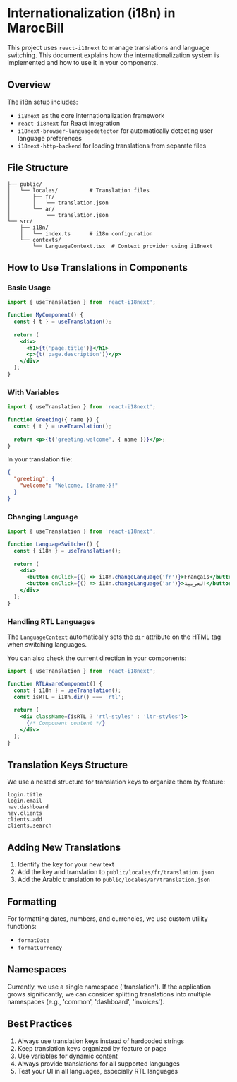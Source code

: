 # Internationalization (i18n) in MarocBill

This project uses `react-i18next` to manage translations and language switching. This document explains how the internationalization system is implemented and how to use it in your components.

## Overview

The i18n setup includes:

- `i18next` as the core internationalization framework
- `react-i18next` for React integration
- `i18next-browser-languagedetector` for automatically detecting user language preferences
- `i18next-http-backend` for loading translations from separate files

## File Structure

```
├── public/
│   └── locales/          # Translation files
│       ├── fr/
│       │   └── translation.json
│       └── ar/
│           └── translation.json
└── src/
    ├── i18n/
    │   └── index.ts      # i18n configuration
    └── contexts/
        └── LanguageContext.tsx  # Context provider using i18next
```

## How to Use Translations in Components

### Basic Usage

```jsx
import { useTranslation } from 'react-i18next';

function MyComponent() {
  const { t } = useTranslation();
  
  return (
    <div>
      <h1>{t('page.title')}</h1>
      <p>{t('page.description')}</p>
    </div>
  );
}
```

### With Variables

```jsx
import { useTranslation } from 'react-i18next';

function Greeting({ name }) {
  const { t } = useTranslation();
  
  return <p>{t('greeting.welcome', { name })}</p>;
}
```

In your translation file:
```json
{
  "greeting": {
    "welcome": "Welcome, {{name}}!"
  }
}
```

### Changing Language

```jsx
import { useTranslation } from 'react-i18next';

function LanguageSwitcher() {
  const { i18n } = useTranslation();
  
  return (
    <div>
      <button onClick={() => i18n.changeLanguage('fr')}>Français</button>
      <button onClick={() => i18n.changeLanguage('ar')}>العربية</button>
    </div>
  );
}
```

### Handling RTL Languages

The `LanguageContext` automatically sets the `dir` attribute on the HTML tag when switching languages.

You can also check the current direction in your components:

```jsx
import { useTranslation } from 'react-i18next';

function RTLAwareComponent() {
  const { i18n } = useTranslation();
  const isRTL = i18n.dir() === 'rtl';
  
  return (
    <div className={isRTL ? 'rtl-styles' : 'ltr-styles'}>
      {/* Component content */}
    </div>
  );
}
```

## Translation Keys Structure

We use a nested structure for translation keys to organize them by feature:

```
login.title
login.email
nav.dashboard
nav.clients
clients.add
clients.search
```

## Adding New Translations

1. Identify the key for your new text
2. Add the key and translation to `public/locales/fr/translation.json`
3. Add the Arabic translation to `public/locales/ar/translation.json`

## Formatting

For formatting dates, numbers, and currencies, we use custom utility functions:

- `formatDate`
- `formatCurrency`

## Namespaces

Currently, we use a single namespace ('translation'). If the application grows significantly, we can consider splitting translations into multiple namespaces (e.g., 'common', 'dashboard', 'invoices').

## Best Practices

1. Always use translation keys instead of hardcoded strings
2. Keep translation keys organized by feature or page
3. Use variables for dynamic content
4. Always provide translations for all supported languages
5. Test your UI in all languages, especially RTL languages 
